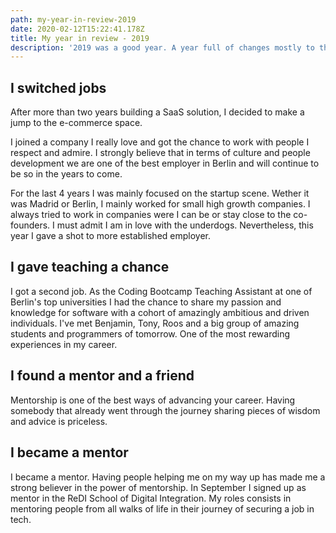 ```yaml
---
path: my-year-in-review-2019
date: 2020-02-12T15:22:41.178Z
title: My year in review - 2019
description: '2019 was a good year. A year full of changes mostly to the better. '
---
```


## I switched jobs

After more than two years building a SaaS solution, I decided to make a jump to the e-commerce space.  

I joined a company I really love and got the chance to work with people I respect and admire. I strongly believe that in terms of culture and people development we are one of the best employer in Berlin and will continue to be so in the years to come. 

For the last 4 years I was mainly focused on the startup scene. Wether it was Madrid or Berlin, I mainly worked for small high growth companies. I always tried to work in companies were I can be or stay close to the co-founders. I must admit I am in love with the underdogs. Nevertheless,  this year I gave a shot to more established employer. 

## I gave teaching a chance

I got a second job. As the Coding Bootcamp Teaching Assistant at one of Berlin's top universities I had the chance to share my passion and knowledge for software with a cohort of amazingly ambitious and driven individuals. I've met Benjamin, Tony, Roos and a big group of amazing students and programmers of tomorrow. One of the most rewarding experiences in my career. 

## I found a mentor and a friend

Mentorship is one of the best ways of advancing your career. Having somebody that already went through the journey sharing pieces of wisdom and advice is priceless. 

## I became a mentor

I became a mentor. Having people helping me on my way up has made me a strong believer in the power of mentorship. In September I signed up as mentor in the ReDI School of Digital Integration. My roles consists in mentoring people from all walks of life in their journey of securing a job in tech.
